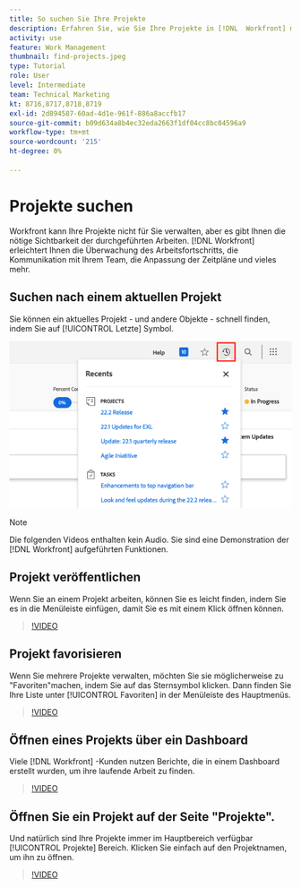 ```yaml
---
title: So suchen Sie Ihre Projekte
description: Erfahren Sie, wie Sie Ihre Projekte in [!DNL  Workfront] mit Stiften, Favoriten, Dashboards und dem [!UICONTROL Projekte] Seite.
activity: use
feature: Work Management
thumbnail: find-projects.jpeg
type: Tutorial
role: User
level: Intermediate
team: Technical Marketing
kt: 8716,8717,8718,8719
exl-id: 2d894587-60ad-4d1e-961f-886a8accfb17
source-git-commit: b09d634a8b4ec32eda2663f1df04cc8bc04596a9
workflow-type: tm+mt
source-wordcount: '215'
ht-degree: 0%

---
```


# Projekte suchen

Workfront kann Ihre Projekte nicht für Sie verwalten, aber es gibt Ihnen die nötige Sichtbarkeit der durchgeführten Arbeiten. [!DNL Workfront] erleichtert Ihnen die Überwachung des Arbeitsfortschritts, die Kommunikation mit Ihrem Team, die Anpassung der Zeitpläne und vieles mehr.

<!---
In this section, you will learn how to:

Find your projects in [!DNL Workfront]
Make your project visible to stakeholders
Find project communications
Use [!DNL Workfront] features when reviewing the task list to monitor project progress
--->

## Suchen nach einem aktuellen Projekt

Sie können ein aktuelles Projekt - und andere Objekte - schnell finden, indem Sie auf [!UICONTROL Letzte] Symbol.

![[!UICONTROL Status] Feld in Projekt-Kopfzeile eingeblendet](assets/recents.png)

>[!NOTE]
>
>Die folgenden Videos enthalten kein Audio. Sie sind eine Demonstration der [!DNL Workfront] aufgeführten Funktionen.

## Projekt veröffentlichen

Wenn Sie an einem Projekt arbeiten, können Sie es leicht finden, indem Sie es in die Menüleiste einfügen, damit Sie es mit einem Klick öffnen können.

>[!VIDEO](https://video.tv.adobe.com/v/335038/?quality=12)

## Projekt favorisieren

Wenn Sie mehrere Projekte verwalten, möchten Sie sie möglicherweise zu &quot;Favoriten&quot;machen, indem Sie auf das Sternsymbol klicken. Dann finden Sie Ihre Liste unter [!UICONTROL Favoriten] in der Menüleiste des Hauptmenüs.

>[!VIDEO](https://video.tv.adobe.com/v/335039/?quality=12)


## Öffnen eines Projekts über ein Dashboard

Viele [!DNL Workfront] -Kunden nutzen Berichte, die in einem Dashboard erstellt wurden, um ihre laufende Arbeit zu finden.

>[!VIDEO](https://video.tv.adobe.com/v/335041/?quality=12)


## Öffnen Sie ein Projekt auf der Seite &quot;Projekte&quot;.

Und natürlich sind Ihre Projekte immer im Hauptbereich verfügbar [!UICONTROL Projekte] Bereich. Klicken Sie einfach auf den Projektnamen, um ihn zu öffnen.

>[!VIDEO](https://video.tv.adobe.com/v/335040/?quality=12)

